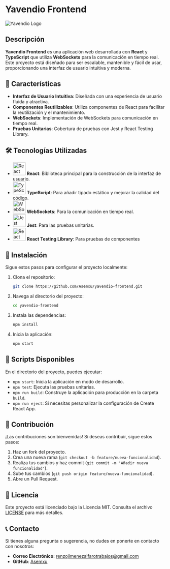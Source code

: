 # Yavendio Frontend

![Yavendio Logo](https://media.licdn.com/dms/image/v2/D4E0BAQGgchPE0Lj8DA/company-logo_200_200/company-logo_200_200/0/1726782927727/yavendio_logo?e=1740009600&v=beta&t=g2TPboGgEYhbjjI1Qdgc-xwqv_sPigM-xmXkBGROxZE)

## Descripción

**Yavendio Frontend** es una aplicación web desarrollada con **React** y **TypeScript** que utiliza **WebSockets** para la comunicación en tiempo real. Este proyecto está diseñado para ser escalable, mantenible y fácil de usar, proporcionando una interfaz de usuario intuitiva y moderna.

## 🚀 Características

- **Interfaz de Usuario Intuitiva**: Diseñada con una experiencia de usuario fluida y atractiva.
- **Componentes Reutilizables**: Utiliza componentes de React para facilitar la reutilización y el mantenimiento.
- **WebSockets**: Implementación de WebSockets para comunicación en tiempo real.
- **Pruebas Unitarias**: Cobertura de pruebas con Jest y React Testing Library.

## 🛠️ Tecnologías Utilizadas


- <img src="https://upload.wikimedia.org/wikipedia/commons/a/a7/React-icon.svg" alt="React" width="40"/> **React**: Biblioteca principal para la construcción de la interfaz de usuario. 
- <img src="https://upload.wikimedia.org/wikipedia/commons/4/4c/Typescript_logo_2020.svg" alt="TypeScript" width="40"/> **TypeScript**: Para añadir tipado estático y mejorar la calidad del código. 
- <img src="https://repository-images.githubusercontent.com/9113587/aa03b380-afdb-11eb-8e88-2c7542e1670f" alt="WebSockets" width="40"/> **WebSockets**: Para la comunicación en tiempo real. 
- <img src="https://ih1.redbubble.net/image.404020079.1876/bg,f8f8f8-flat,750x,075,f-pad,750x1000,f8f8f8.u7.jpg" alt="Jest" width="40"/> **Jest**: Para las pruebas unitarias. 
- <img src="https://testing-library.com/img/octopus-128x128.png" alt="React Testing Library" width="40"/> **React Testing Library**: Para pruebas de componentes


## 🧰 Instalación 
Sigue estos pasos para configurar el proyecto localmente:

1. Clona el repositorio:

   ```bash
   git clone https://github.com/Asemxu/yavendio-frontend.git

2. Navega al directorio del proyecto:

   ```bash
   cd yavendio-frontend

3. Instala las dependencias:

   ```bash
   npm install

4. Inicia la aplicación:

   ```bash
   npm start


## 📜 Scripts Disponibles

En el directorio del proyecto, puedes ejecutar:

- `npm start`: Inicia la aplicación en modo de desarrollo.
- `npm test`: Ejecuta las pruebas unitarias.
- `npm run build`: Construye la aplicación para producción en la carpeta `build`.
- `npm run eject`: Si necesitas personalizar la configuración de Create React App.

## 🤝 Contribución

¡Las contribuciones son bienvenidas! Si deseas contribuir, sigue estos pasos:

1. Haz un fork del proyecto.
2. Crea una nueva rama (`git checkout -b feature/nueva-funcionalidad`).
3. Realiza tus cambios y haz commit (`git commit -m 'Añadir nueva funcionalidad'`).
4. Sube tus cambios (`git push origin feature/nueva-funcionalidad`).
5. Abre un Pull Request.

## 📄 Licencia

Este proyecto está licenciado bajo la Licencia MIT. Consulta el archivo [LICENSE](LICENSE) para más detalles.

## 📞 Contacto

Si tienes alguna pregunta o sugerencia, no dudes en ponerte en contacto con nosotros:

- **Correo Electrónico**: [renzojimenezalfarotrabajos@gmail.com](mailto:support@renzojimenezalfarotrabajos@gmail.com)
- **GitHub**: [Asemxu](https://github.com/Asemxu)